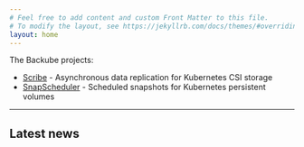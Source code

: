 ```yaml
---
# Feel free to add content and custom Front Matter to this file.
# To modify the layout, see https://jekyllrb.com/docs/themes/#overriding-theme-defaults
layout: home
---
```

The Backube projects:

- [Scribe][scribe] - Asynchronous data
  replication for Kubernetes CSI storage
- [SnapScheduler][snapscheduler] - Scheduled snapshots for Kubernetes persistent volumes

[scribe]: https://scribe-replication.readthedocs.io/
[snapscheduler]: https://backube.github.io/snapscheduler/

----

## Latest news
